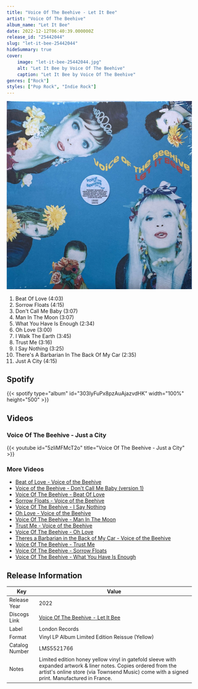 ```yaml
---
title: "Voice Of The Beehive - Let It Bee"
artist: "Voice Of The Beehive"
album_name: "Let It Bee"
date: 2022-12-12T06:40:39.000000Z
release_id: "25442044"
slug: "let-it-bee-25442044"
hideSummary: true
cover:
    image: "let-it-bee-25442044.jpg"
    alt: "Let It Bee by Voice Of The Beehive"
    caption: "Let It Bee by Voice Of The Beehive"
genres: ["Rock"]
styles: ["Pop Rock", "Indie Rock"]
---
```


![Let It Bee by Voice Of The Beehive](let-it-bee-25442044.jpg)

<!-- section break -->

1. Beat Of Love (4:03)
2. Sorrow Floats (4:15)
3. Don't Call Me Baby (3:07)
4. Man In The Moon (3:07)
5. What You Have Is Enough (2:34)
6. Oh Love (3:00)
7. I Walk The Earth (3:45)
8. Trust Me (3:16)
9. I Say Nothing (3:25)
10. There's A Barbarian In The Back Of My Car (2:35)
11. Just A City (4:15)

<!-- section break -->


## Spotify
{{< spotify type="album" id="303IyFuPx8pzAuAjazvdHK" width="100%" height="500" >}}



## Videos
### Voice Of The Beehive - Just a City
{{< youtube id="5zliMFMcT2o" title="Voice Of The Beehive - Just a City" >}}<br>

### More Videos

- [Beat of Love - Voice of the Beehive](https://www.youtube.com/watch?v=KuGz-ZpqTWg)
- [Voice of the Beehive - Don't Call Me Baby (version 1)](https://www.youtube.com/watch?v=quD5B-la-ug)
- [Voice Of The Beehive - Beat Of Love](https://www.youtube.com/watch?v=HK6IBM3BWlU)
- [Sorrow Floats - Voice of the Beehive](https://www.youtube.com/watch?v=6gG5AdGWnVU)
- [Voice Of The Beehive - I Say Nothing](https://www.youtube.com/watch?v=Vw8SpzqaI0I)
- [Oh Love - Voice of the Beehive](https://www.youtube.com/watch?v=UEkn5nRs1l4)
- [Voice Of The Beehive - Man In The Moon](https://www.youtube.com/watch?v=tktgY5gIQZE)
- [Trust Me - Voice of the Beehive](https://www.youtube.com/watch?v=lIbsSyGNtn8)
- [Voice Of The Beehive - Oh Love](https://www.youtube.com/watch?v=9pHt7MAMyfs)
- [Theres a Barbarian in the Back of My Car - Voice of the Beehive](https://www.youtube.com/watch?v=5ppXJwH0jIs)
- [Voice Of The Beehive - Trust Me](https://www.youtube.com/watch?v=zQxGU_oHofU)
- [Voice Of The Beehive - Sorrow Floats](https://www.youtube.com/watch?v=H3nWNxFoz-w)
- [Voice Of The Beehive - What You Have Is Enough](https://www.youtube.com/watch?v=Kd7ae8oqkd4)


## Release Information
|  Key           | Value                                                |
| ---------------| ---------------------------------------------------- |
| Release Year   | 2022                                   |
| Discogs Link   | [Voice Of The Beehive - Let It Bee](https://www.discogs.com/release/25442044-Voice-Of-The-Beehive-Let-It-Bee) |
| Label          | London Records |
| Format         | Vinyl LP Album Limited Edition Reissue (Yellow) |
| Catalog Number | LMS5521766 |
| Notes | Limited edition honey yellow vinyl in gatefold sleeve with expanded artwork & liner notes.  Copies ordered from the artist's online store (via Townsend Music) come with a signed print.  Manufactured in France. |
